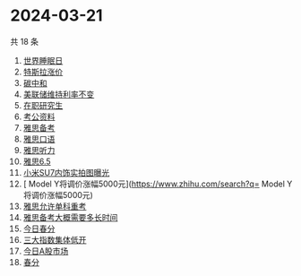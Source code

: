 # 2024-03-21

共 18 条

<!-- BEGIN -->
<!-- 最后更新时间 Thu Mar 21 2024 16:11:21 GMT+0800 (China Standard Time) -->

1. [世界睡眠日](https://www.zhihu.com/search?q=世界睡眠日)
1. [特斯拉涨价](https://www.zhihu.com/search?q=特斯拉涨价)
1. [碳中和](https://www.zhihu.com/search?q=碳中和)
1. [美联储维持利率不变](https://www.zhihu.com/search?q=美联储维持利率不变)
1. [在职研究生](https://www.zhihu.com/search?q=在职研究生)
1. [考公资料](https://www.zhihu.com/search?q=考公资料)
1. [雅思备考](https://www.zhihu.com/search?q=雅思备考)
1. [雅思口语](https://www.zhihu.com/search?q=雅思口语)
1. [雅思听力](https://www.zhihu.com/search?q=雅思听力)
1. [雅思6.5](https://www.zhihu.com/search?q=雅思6.5)
1. [小米SU7内饰实拍图曝光](https://www.zhihu.com/search?q=小米SU7内饰实拍图曝光)
1. [ Model Y将调价涨幅5000元](https://www.zhihu.com/search?q= Model
   Y将调价涨幅5000元)
1. [雅思允许单科重考](https://www.zhihu.com/search?q=雅思允许单科重考)
1. [雅思备考大概需要多长时间](https://www.zhihu.com/search?q=雅思备考大概需要多长时间)
1. [今日春分](https://www.zhihu.com/search?q=今日春分)
1. [三大指数集体低开](https://www.zhihu.com/search?q=三大指数集体低开)
1. [今日A股市场](https://www.zhihu.com/search?q=今日A股市场)
1. [春分](https://www.zhihu.com/search?q=春分)

<!-- END -->
